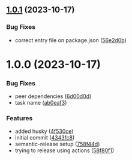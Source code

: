 ## [1.0.1](https://github.com/dodevs/tyform/compare/form-v1.0.0...form-v1.0.1) (2023-10-17)


### Bug Fixes

* correct entry file on package.json ([56e2d0b](https://github.com/dodevs/tyform/commit/56e2d0bccd08718a54e79e29ec8f68117488c2ca))

# 1.0.0 (2023-10-17)


### Bug Fixes

* peer dependencies ([6d00d0d](https://github.com/dodevs/tyform/commit/6d00d0d9a9970ab7e5f3c2848dab8ab0ee86279d))
* task name ([ab0eaf3](https://github.com/dodevs/tyform/commit/ab0eaf3053374b438c42f386cbda209f8ff92aa3))


### Features

* added husky ([4f530ce](https://github.com/dodevs/tyform/commit/4f530ce971319054b14ffc414b948ca61d01f82c))
* initial commit ([4343fc8](https://github.com/dodevs/tyform/commit/4343fc8d0142c7043fae69ee3535f494ec4c1cc2))
* semantic-release setup ([758f44d](https://github.com/dodevs/tyform/commit/758f44d50d23857c49de356032a7f7add7de61ca))
* trying to release using actions ([58f80f1](https://github.com/dodevs/tyform/commit/58f80f1c44a1d5abf291b380609ffa688c85907a))
